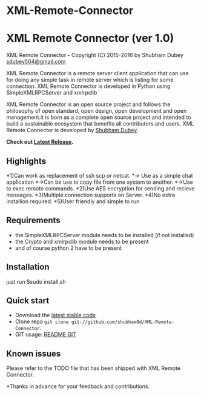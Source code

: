 # XML-Remote-Connector
XML Remote Connector (ver 1.0)
====================
XML Remote Connector - Copyright (C) 2015-2016 by Shubham Dubey <sdubey504@gmail.com>
    
    
    

    

XML Remote Connector is a remote server client application that can use for doing any simple task in remote server which is listing for some connection.
XML Remote Connector is developed in Python using SimpleXMLRPCServer and xmlrpclib 

XML Remote Connector is an open source project and follows the philosophy of open standard, open design, open development and open management.it is born as a complete open source project and intended to build a sustainable ecosystem that benefits all contributors and users.
XML Remote Connector is developed by [Shubham Dubey](https://github.com/shubham0d/).

**Check out [Latest Release](https://github.com/shubham0d/XML_Remote-Connector/releasenotes.md).**


Highlights
-------------
*1)Can work as replacement of ssh scp or netcat.
*-> Use as a simple chat application
*->Can be use to copy file from one system to another.
*->Use to exec remote commands.
*2)Use AES encryption for sending and recieve messages.
*3)Multiple connection supports on Server.
*4)No extra installion required.
*5)User friendly and simple to run



Requirements
------------
* the SimpleXMLRPCServer module needs to be installed (if not installed)
* the Crypto and xmlrpclib module needs to be present
* and of course python 2 have to be present


Installation
------------
just run 
$sudo install.sh 


Quick start
-----------
* Download the [latest stable code](https://github.com/shubham0d/XML-Remote-Connector/master)
* Clone repo `git clone git://github.com/shubham0d/XML-Remote-Connector`.
* GIT usage: [README GIT](README-GIT.md)

Known issues
------------

Please refer to the TODO file that has been shipped with XML Remote Connector.

*Thanks in advance for your feedback and contributions.
